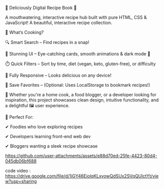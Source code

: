 🍳 Deliciously Digital Recipe Book 🥗

A mouthwatering, interactive recipe hub built with pure HTML, CSS & JavaScript! A beautiful, interactive recipe collection.

🌟 What’s Cooking?

🔍 Smart Search – Find recipes in a snap!

🎨 Stunning UI – Eye-catching cards, smooth animations & dark mode 🌙

⏱️ Quick Filters – Sort by time, diet (vegan, keto, gluten-free), or difficulty

📱 Fully Responsive – Looks delicious on any device!

📌 Save Favorites – (Optional: Uses LocalStorage to bookmark recipes!)

 🌟 Whether you're a home cook, a food blogger, or a developer looking for inspiration, this project showcases clean design, intuitive functionality, and a 
 delightful 🖼️ user experience.
 
 
🍕 Perfect For:

✔ Foodies who love exploring recipes

✔ Developers learning front-end web dev

✔ Bloggers wanting a sleek recipe showcase


https://github.com/user-attachments/assets/e88d70ed-25fe-4423-80d4-045db06bf688

code video : 
https://drive.google.com/file/d/1iGY46EiolqKLxyowQdSUx2SVqQUlctYt/view?usp=sharing
